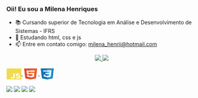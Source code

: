 ### Oii! Eu sou a Milena Henriques


- 📚 Cursando superior de Tecnologia em Análise e Desenvolvimento de Sistemas - IFRS
- 🌱 Estudando html, css e js
- 📫 Entre em contato comigo: milena_henrii@hotmail.com

<div align="center">
  <a href="https://github.com/milenahenriques">
  <img height="180em" src="https://github-readme-stats.vercel.app/api?username=milenahenriques&show_icons=true&theme=cobalt&include_all_commits=true&count_private=true"/>
  <img height="180em" src="https://github-readme-stats.vercel.app/api/top-langs/?username=milenahenriques&layout=compact&langs_count=7&theme=cobalt"/>
</div>
  
  <div style="display: inline_block"><br>
  <img align="center" alt="Milena-JS" height="30" width="40" src="https://raw.githubusercontent.com/devicons/devicon/master/icons/javascript/javascript-plain.svg">
  <img align="center" alt="Milena-HTML" height="30" width="40" src="https://raw.githubusercontent.com/devicons/devicon/master/icons/html5/html5-original.svg">
  <img align="center" alt="Milena-CSS" height="30" width="40" src="https://raw.githubusercontent.com/devicons/devicon/master/icons/css3/css3-original.svg">
</div>
  
   <br>
  
  <div> 
    <a href = "mailto:milena_henrii@hotmail.com"><img src="https://img.shields.io/badge/-Gmail-%23333?style=for-the-badge&logo=gmail&logoColor=white" target="_blank"></a>
   <a href="https://www.youtube.com/channel/UCa4CyqYYaeMz_LqqizPd1GQ/featured" target="_blank"><img src="https://img.shields.io/badge/YouTube-FF0000?style=for-the-badge&logo=youtube&logoColor=white" target="_blank"></a>
  <a href="https://instagram.com/miilenahenriques" target="_blank"><img src="https://img.shields.io/badge/-Instagram-%23E4405F?style=for-the-badge&logo=instagram&logoColor=white" target="_blank"></a>
 	<a href="https://www.twitch.tv/milenahenri" target="_blank"><img src="https://img.shields.io/badge/Twitch-9146FF?style=for-the-badge&logo=twitch&logoColor=white" target="_blank"></a>
</div>
